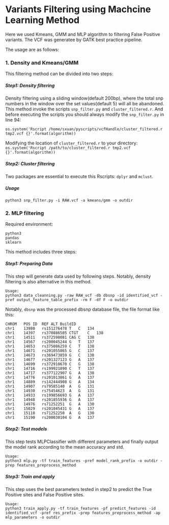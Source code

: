 # Variants Filtering using Machcine Learning Method

Here we used Kmeans, GMM and MLP algorithm to filtering False Positive variants. The VCF was generatee by GATK best practice pipeline.

The usage are as follows:

### 1. Density and Kmeans/GMM 
This filtering method can be divided into two steps:
##### Step1: Density filtering 
Density filtering using a sliding window(default 200bp), where the total snp numbers in the window over the set values(default 5) will all be abandoned.
This method invoke the scripts `snp_filter.py` and `cluster_filtered.r`. And before executing the scripts you should always modify the `snp_filter.py` in line 94:

```os.system('Rscript /home/sxuan/pyscripts/vcfHandle/cluster_filtered.r tmp2.vcf {}'.format(algorithm))```

Modifying the location of `cluster_filtered.r` to your directory:
```os.system('Rscript /path/to/cluster_filtered.r tmp2.vcf {}'.format(algorithm))```
##### Step2: Cluster filtering
Two packages are essential to execute this Rscripts: `dplyr` and `mclust`.
##### Usage
```
python3 snp_filter.py -i RAW.vcf -a kmeans/gmm -o outdir
```

### 2. MLP filtering
Required environment:
```
python3 
pandas
sklearn
```
This method includes three steps:
##### Step1: Preparing Data
This step will generate data used by following steps.
Notably, density filtering is also alternative in this method.

```
Usage:
python3 data_cleanning.py -raw RAW_vcf -db dbsnp -id identified_vcf -pref output_feature_table_prefix -rm F -df F -o outdir 
```
Notably, `dbsnp` was the processed dbsnp database file, the file format like this:
```
CHROM   POS ID  REF ALT BuildID
chr1    13980   rs151276478 T   C   134
chr1    14397   rs370886505 CTGT    C   138
chr1    14511   rs372598081 CAG C   138
chr1    14567   rs200045244 G   T   137
chr1    14653   rs375086259 C   T   138
chr1    14671   rs201055865 G   C   137
chr1    14673   rs369473859 G   C   138
chr1    14677   rs201327123 G   A   137
chr1    14699   rs372910670 C   G   138
chr1    14716   rs199921890 C   T   137
chr1    14717   rs377122907 G   A   138
chr1    14776   rs201013861 G   A   137
chr1    14889   rs142444908 G   A   134
chr1    14907   rs79585140  A   G   131
chr1    14930   rs75454623  A   G   131
chr1    14933   rs199856693 G   A   137
chr1    14948   rs201855936 G   A   137
chr1    14976   rs71252251  G   A   130
chr1    15029   rs201045431 G   A   137
chr1    15118   rs71252250  A   G   130
chr1    15190   rs200030104 G   A   137
``` 
##### Step2: Test models
This step tests MLPClassifier with different parameters and finally output the model rank according to the mean accuracy and std.
```
Usage:
python3 mlp.py -tf train_features -pref model_rank_prefix -o outdir -prep features_preprocess_method 
```
##### Step3: Train and apply
This step uses the best parameters tested in step2 to predict the True Positive sites and False Positive sites.
```
Usage: 
python3 train_apply.py -tf train_features -pf predict_features -id identified_vcf -pref res_prefix -prep features_preprocess_method -ap mlp_parameters -o outdir
```





